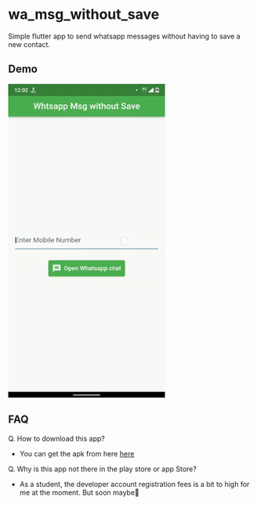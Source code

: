 # wa_msg_without_save

Simple flutter app to send whatsapp messages without having to save a new contact.

## Demo

![demo video gif](https://raw.githubusercontent.com/aldrinjenson/send-whatsapp-msg-without-save/main/demo.gif)


## FAQ

Q. How to download this app?
- You can get the apk from here [here](https://github.com/aldrinjenson/send-whatsapp-msg-without-save/raw/main/whatsapp-no-save-release.apk)

Q. Why is this app not there in the play store or app Store?
- As a student, the developer account registration fees is a bit to high for me at the moment. But soon maybe🤞


